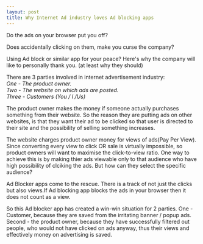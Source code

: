 ```yaml
---
layout: post
title: Why Internet Ad industry loves Ad blocking apps
---
```


Do the ads on your browser put you off?

Does accidentally clicking on them, make you curse the company?

Using Ad block or similar app for your peace? 
Here's why the company will like to personally thank you. (at least why they should)

There are 3 parties involved in internet advertisement industry:<br>
<i> One - The product owner. </i><br>
<i> Two - The website on which ads are posted. </i><br>
<i> Three - Customers (You / I /Us) </i>

The product owner makes the money if someone actually purchases something from their website. So the reason they are putting ads on other websites, is that they want their ad to be clicked so that user is directed to their site and the possibility of selling something increases.

The website charges product owner money for views of ads(Pay Per View).
Since converting every view to click OR sale is virtually impossible, so product owners will want to maximise the click-to-view ratio.
One way to achieve this is by making thier ads viewable only to that audience who have high possibility of clciking the ads.
But how can they select the specific audience?

Ad Blocker apps come to the rescue.
There is a track of not just the clicks but also views.If Ad blocking app blocks the ads in your browser then it does not count as a view.

So this Ad blocker app has created a win-win situation for 2 parties.
One - Customer, because they are saved from the irritating banner / popup ads.
Second - the product owner, because they have successfully filtered out people, who would not have clicked on ads anyway, thus their views and effectively money on advertising is saved. 



